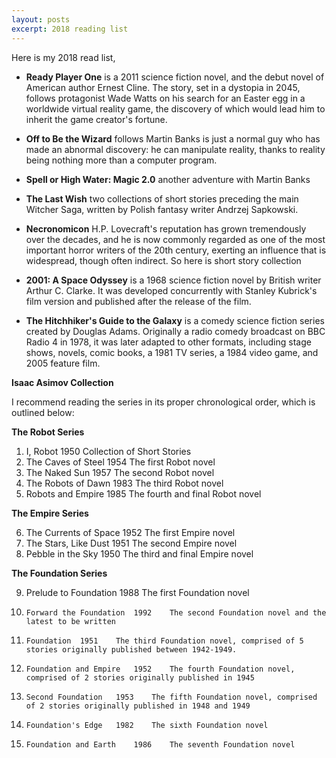 ```yaml
---
layout: posts
excerpt: 2018 reading list
---
```


Here is my 2018 read list,

+ **Ready Player One** is a 2011 science fiction novel, and the debut novel of American author Ernest Cline. The story, set in a dystopia in 2045, follows protagonist Wade Watts on his search for an Easter egg in a worldwide virtual reality game, the discovery of which would lead him to inherit the game creator's fortune.

+ **Off to Be the Wizard** follows Martin Banks is just a normal guy who has made an abnormal discovery: he can manipulate reality, thanks to reality being nothing more than a computer program.

+ **Spell or High Water: Magic 2.0** another adventure with Martin Banks

+ **The Last Wish** two collections of short stories preceding the main Witcher Saga, written by Polish fantasy writer Andrzej Sapkowski.

+ **Necronomicon** H.P. Lovecraft's reputation has grown tremendously over the decades, and he is now commonly regarded as one of the most important horror writers of the 20th century, exerting an influence that is widespread, though often indirect. So here is short story collection

+ **2001: A Space Odyssey** is a 1968 science fiction novel by British writer Arthur C. Clarke. It was developed concurrently with Stanley Kubrick's film version and published after the release of the film.

+ **The Hitchhiker's Guide to the Galaxy** is a comedy science fiction series created by Douglas Adams. Originally a radio comedy broadcast on BBC Radio 4 in 1978, it was later adapted to other formats, including stage shows, novels, comic books, a 1981 TV series, a 1984 video game, and 2005 feature film.

**Isaac Asimov Collection**

I recommend reading the series in its proper chronological order, which is outlined below:

**The Robot Series**

1. 	I, Robot 	1950 	Collection of Short Stories
2. 	The Caves of Steel 	1954 	The first Robot novel
3. 	The Naked Sun 	1957 	The second Robot novel
4. 	The Robots of Dawn 	1983 	The third Robot novel
5. 	Robots and Empire 	1985 	The fourth and final Robot novel

**The Empire Series**

6. 	The Currents of Space 	1952 	The first Empire novel
7. 	The Stars, Like Dust 	1951 	The second Empire novel
8. 	Pebble in the Sky 	1950 	The third and final Empire novel

**The Foundation Series**

9. 	Prelude to Foundation 	1988 	The first Foundation novel
10. 	Forward the Foundation 	1992 	The second Foundation novel and the latest to be written
11. 	Foundation 	1951 	The third Foundation novel, comprised of 5 stories originally published between 1942-1949.
12. 	Foundation and Empire 	1952 	The fourth Foundation novel, comprised of 2 stories originally published in 1945
13. 	Second Foundation 	1953 	The fifth Foundation novel, comprised of 2 stories originally published in 1948 and 1949
14. 	Foundation's Edge 	1982 	The sixth Foundation novel
15. 	Foundation and Earth 	1986 	The seventh Foundation novel
